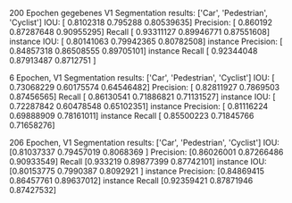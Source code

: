 


200 Epochen gegebenes V1
    Segmentation results:
    ['Car', 'Pedestrian', 'Cyclist']
    IOU:
    [ 0.8102318   0.795288    0.80539635]
    Precision:
    [ 0.860192    0.87287648  0.90955295]
    Recall
    [ 0.93311127  0.89946771  0.87551608]
    instance IOU:
    [ 0.80141063  0.79942365  0.80782508]
    instance Precision:
    [ 0.84857318  0.86508555  0.89705101]
    instance Recall
    [ 0.92344048  0.87913487  0.8712751 ]




6 Epochen, V1
    Segmentation results:
    ['Car', 'Pedestrian', 'Cyclist']
    IOU:
    [ 0.73068229  0.60175574  0.64546482]
    Precision:
    [ 0.82811927  0.7869503   0.87456565]
    Recall
    [ 0.86130541  0.71886821  0.71131527]
    instance IOU:
    [ 0.72287842  0.60478548  0.65102351]
    instance Precision:
    [ 0.81116224  0.69888909  0.78161011]
    instance Recall
    [ 0.85500223  0.71845766  0.71658276]

206 Epochen, V1
	Segmentation results:
	['Car', 'Pedestrian', 'Cyclist']
	IOU:
	[0.81037337 0.79457019 0.8068369 ]
	Precision:
	[0.86026001 0.87266486 0.90933549]
	Recall
	[0.933219   0.89877399 0.87742101]
	instance IOU:
	[0.80153775 0.7990387  0.8092921 ]
	instance Precision:
	[0.84869415 0.86457761 0.89637012]
	instance Recall
	[0.92359421 0.87871946 0.87427532]

